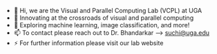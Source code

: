 - 👋 Hi, we are the Visual and Parallel Computing Lab (VCPL) at UGA
- 👀 Innovating at the crossroads of visual and parallel computing 
- 🌱 Exploring machine learning, image classification, and more!
- 📫 To contact please reach out to Dr. Bhandarkar --> suchi@uga.edu
- ⚡ For further information please visit our lab website

<!---
vpcl-uga/vpcl-uga is a ✨ special ✨ repository because its `README.md` (this file) appears on your GitHub profile.
You can click the Preview link to take a look at your changes.
--->
